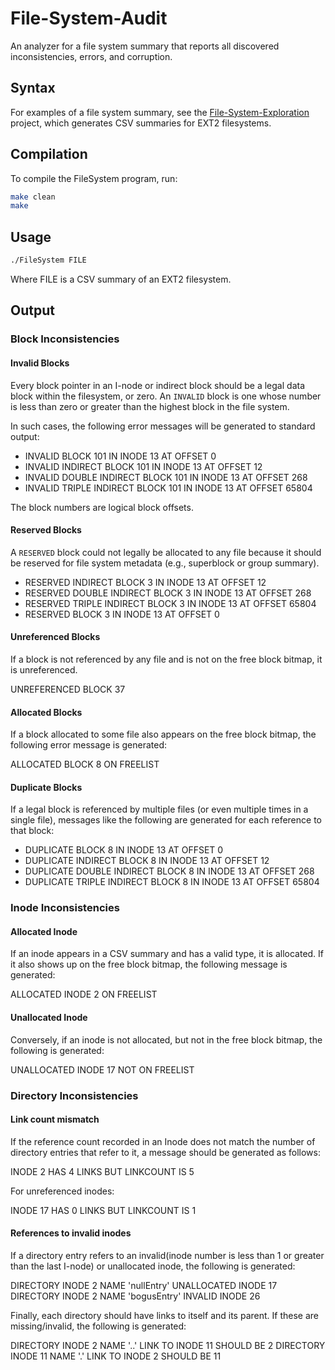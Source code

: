 # File-System-Audit

An analyzer for a file system summary that reports all discovered inconsistencies, errors, and corruption.

## Syntax

For examples of a file system summary, see the [File-System-Exploration](https://github.com/AryamanLadha/File-System-Exploration) project, which generates CSV summaries for EXT2 filesystems.

## Compilation

To compile the FileSystem program, run:

```bash
make clean
make
```

## Usage

```bash
./FileSystem FILE
```
Where FILE is a CSV summary of an EXT2 filesystem.

## Output

### Block Inconsistencies

#### Invalid Blocks
Every block pointer in an I-node or indirect block should be a legal data block within the filesystem, or zero.
An `INVALID` block is one whose number is less than zero or greater than the highest block in the file system.

In such cases, the following error messages will be generated to standard output:

- INVALID BLOCK 101 IN INODE 13 AT OFFSET 0
- INVALID INDIRECT BLOCK 101 IN INODE 13 AT OFFSET 12
- INVALID DOUBLE INDIRECT BLOCK 101 IN INODE 13 AT OFFSET 268
- INVALID TRIPLE INDIRECT BLOCK 101 IN INODE 13 AT OFFSET 65804

The block numbers are logical block offsets.

#### Reserved Blocks

A `RESERVED` block could not legally be allocated to any file because it should be reserved for file system metadata (e.g., superblock or group summary).

- RESERVED INDIRECT BLOCK 3 IN INODE 13 AT OFFSET 12
- RESERVED DOUBLE INDIRECT BLOCK 3 IN INODE 13 AT OFFSET 268
- RESERVED TRIPLE INDIRECT BLOCK 3 IN INODE 13 AT OFFSET 65804
- RESERVED BLOCK 3 IN INODE 13 AT OFFSET 0

#### Unreferenced Blocks

If a block is not referenced by any file and is not on the free block bitmap, it is unreferenced.

UNREFERENCED BLOCK 37

#### Allocated Blocks

If a block allocated to some file also appears on the free block bitmap, the following error message is generated:

ALLOCATED BLOCK 8 ON FREELIST

#### Duplicate Blocks

If a legal block is referenced by multiple files (or even multiple times in a single file), messages like the following are generated for each reference to that block:

- DUPLICATE BLOCK 8 IN INODE 13 AT OFFSET 0
- DUPLICATE INDIRECT BLOCK 8 IN INODE 13 AT OFFSET 12
- DUPLICATE DOUBLE INDIRECT BLOCK 8 IN INODE 13 AT OFFSET 268
- DUPLICATE TRIPLE INDIRECT BLOCK 8 IN INODE 13 AT OFFSET 65804

### Inode Inconsistencies

#### Allocated Inode

If an inode appears in a CSV summary and has a valid type, it is allocated. If it also shows up on the free block bitmap, the following message is generated:

ALLOCATED INODE 2 ON FREELIST

#### Unallocated Inode

Conversely, if an inode is not allocated, but not in the free block bitmap, the following is generated:

UNALLOCATED INODE 17 NOT ON FREELIST

### Directory Inconsistencies

#### Link count mismatch
If the reference count recorded in an Inode does not match the number of directory entries that refer to it, a message should be generated as follows:

INODE 2 HAS 4 LINKS BUT LINKCOUNT IS 5

For unreferenced inodes:

INODE 17 HAS 0 LINKS BUT LINKCOUNT IS 1

#### References to invalid inodes
If a directory entry refers to an invalid(inode number is less than 1 or greater than the last I-node) or unallocated inode, the following is generated:

DIRECTORY INODE 2 NAME 'nullEntry' UNALLOCATED INODE 17
DIRECTORY INODE 2 NAME 'bogusEntry' INVALID INODE 26

Finally, each directory should have links to itself and its parent. If these are missing/invalid, the following is generated:

DIRECTORY INODE 2 NAME '..' LINK TO INODE 11 SHOULD BE 2
DIRECTORY INODE 11 NAME '.' LINK TO INODE 2 SHOULD BE 11


